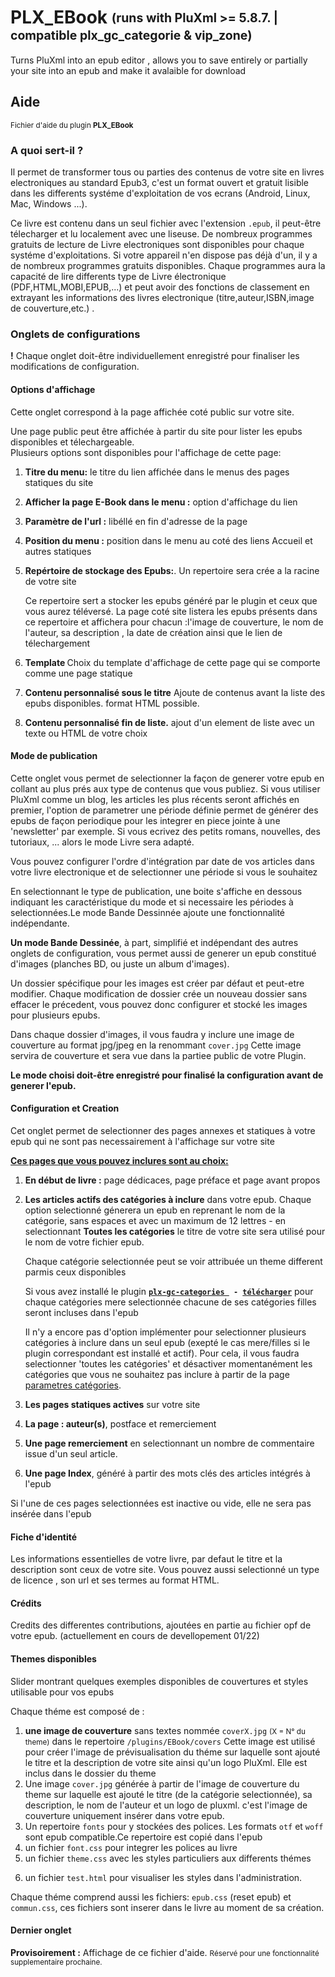 # PLX_EBook  <sub><sup>(runs with PluXml >= 5.8.7. | compatible plx_gc_categorie & vip_zone)</sup><sub>
Turns PluXml into an epub editor , allows you to save entirely or partially your site into an epub and make it avalaible for download


<div id="help">
<h2>Aide</h2>
<p><small>Fichier d'aide du plugin <b>PLX_EBook</b></small></p>
<div id="intro">
<h3>A quoi sert-il ?</h3>
<p>Il permet de transformer tous ou parties des contenus de votre site en livres electroniques au standard Epub3, c'est un format ouvert et gratuit lisible dans les differents systéme d'exploitation de vos ecrans (Android, Linux, Mac, Windows ...).</p>
<p>Ce livre est contenu dans un seul fichier avec l'extension <code>.epub</code>, il peut-être télecharger et lu localement avec une liseuse. De nombreux programmes gratuits de lecture de Livre electroniques sont disponibles pour chaque systéme d'exploitations. Si votre appareil n'en dispose pas déjà d'un, il y a de nombreux programmes gratuits disponibles. Chaque programmes aura la capacité de lire differents type de Livre électronique (PDF,HTML,MOBI,EPUB,...) et peut avoir des fonctions de classement en extrayant les informations des livres electronique (titre,auteur,ISBN,image de couverture,etc.) . </p>
</div>
<h3>Onglets de configurations</h3>
<p><b>!</b> Chaque onglet doit-être individuellement enregistré pour finaliser les modifications de configuration.</p>
<h4>Options d'affichage</h4>
<p>Cette onglet correspond à la page affichée coté public sur votre site.</p>
<p>Une page public peut être affichée à partir du site pour lister les epubs disponibles et télechargeable.<br>Plusieurs options sont disponibles pour l'affichage de cette page:</p>
<ol>
<li><p><b>Titre du menu:</b> le titre du lien affichée dans le menus des pages statiques du site</p></li>
<li><p><b>Afficher la page E-Book dans le menu :</b> option d'affichage du lien</p></li>
<li><p><b>Paramètre de l'url :</b> libéllé en fin d'adresse de la page </p></li>
<li><p><b>Position du menu :</b> position dans le menu au coté des liens Accueil et autres statiques</p> </li>
<li><p><b>Repértoire de stockage des Epubs:</b>. Un repertoire sera crée a la racine de votre site</p>
<p>Ce repertoire sert a stocker les epubs généré par le plugin et ceux que vous aurez téléversé. La page coté site listera les epubs présents dans ce repertoire et affichera pour chacun :l'image de couverture, le nom de l'auteur, sa description , la date de création ainsi que le lien de télechargement </p>
</li>
<li><p><b>Template </b> Choix du template d'affichage de cette page qui se comporte comme une page statique</p></li>
<li><p><b>Contenu personnalisé sous le titre</b> Ajoute de contenus avant la liste des epubs disponibles. format HTML possible.</p></li>
<li><p><b>Contenu personnalisé fin de liste.</b> ajout d'un element de liste avec un texte ou HTML de votre choix</p></li>
</ol>

<h4>Mode de publication</h4>
<p>Cette onglet vous permet de selectionner la façon de generer votre epub en collant au plus prés aux type de contenus que vous publiez. Si vous utiliser PluXml comme un blog, les articles les plus récents seront affichés en premier,  l'option de parametrer une période définie permet de générer des epubs de façon periodique pour les integrer en piece jointe à une 'newsletter' par exemple. Si vous ecrivez des petits romans, nouvelles, des tutoriaux, ... alors le mode Livre sera adapté.</p>
<p>Vous pouvez configurer l'ordre d'intégration par date de vos articles dans votre livre electronique et de selectionner une période si vous le souhaitez</p>
<p>En selectionnant le type de publication, une boite s'affiche en dessous indiquant les caractéristique du mode et si necessaire les périodes à selectionnées.Le mode Bande Dessinnée ajoute une fonctionnalité indépendante.</p>
<p><b>Un mode Bande Dessinée</b>, à part, simplifié et indépendant des autres onglets de configuration, vous permet aussi de generer un epub constitué d'images (planches BD, ou juste un album d'images).</p><p> Un dossier spécifique pour les images est créer par défaut et peut-etre modifier. Chaque modification de dossier crée un nouveau dossier sans effacer le précedent, vous pouvez donc configurer et stocké les images pour plusieurs epubs.</p><p> Dans chaque dossier d'images, il vous faudra y inclure une image de couverture au format jpg/jpeg en la renommant <code>cover.jpg</code> Cette image servira de couverture et sera vue dans la partiee public de votre Plugin.</p>
<p><b>Le mode choisi doit-être enregistré pour finalisé la configuration avant de generer l'epub.</b></p>

<h4>Configuration et Creation </h4>
<p>Cet onglet permet de selectionner des pages annexes et statiques à votre epub qui ne sont pas necessairement à l'affichage sur votre site</p>
<p><b><u>Ces pages que vous pouvez inclures sont au choix:</u></b></p>
<ol><li><p><b> En début de livre :</b> page dédicaces, page préface et page avant propos</p></li> 
<li><p><b>Les articles actifs des catégories à inclure</b> dans votre epub. Chaque option selectionné génerera un epub en reprenant le nom de la catégorie, sans espaces et avec un maximum de 12 lettres - en selectionnant <b>Toutes les catégories</b> le titre de votre site sera utilisé pour le nom de votre fichier epub.</p>
<p>Chaque catégorie selectionnée peut se voir attribuée un theme different parmis ceux disponibles</p>
<p>Si vous avez installé le plugin <code><b><a href="https://github.com/gcyrillus/plx-gc-categories">plx-gc-categories </a> - <a href="https://github.com/gcyrillus/plx-gc-categories/archive/refs/heads/master.zip">télécharger</a></b></code> pour chaque catégories mere selectionnée chacune de ses catégories filles seront incluses dans l'epub</p>
<p>Il n'y a encore pas d'option implémenter pour selectionner plusieurs catégories à inclure dans un seul epub (exepté le cas mere/filles si le plugin correspondant est installé et actif). Pour cela, il vous faudra selectionner 'toutes les catégories' et désactiver momentanément les catégories que vous ne souhaitez pas inclure à partir de la page <a href="categories.php" target="_blank">parametres catégories</a>.</p></li>
<li><p><b>Les pages statiques actives</b> sur votre site</p></li>
<li><p><b>La page : auteur(s)</b>, postface et remerciement</p></li>
<li><p><b>Une page remerciement</b> en selectionnant un nombre de commentaire issue d'un seul article.</p> </li>
<li><p><b>Une page Index</b>, généré à partir des mots clés des articles intégrés à l'epub</p></li>
</ol>
<p>Si l'une de ces pages selectionnées est inactive ou vide, elle ne sera pas insérée dans l'epub</p>

<h4>Fiche d'identité</h4>
<p>Les informations essentielles de votre livre, par defaut le titre et la description sont ceux de votre site. Vous pouvez aussi selectionné un type de licence , son url et ses termes au format HTML.</p>

<h4>Crédits</h4>
<p>Credits des differentes contributions, ajoutées en partie au fichier opf de votre epub. (actuellement en cours de devellopement 01/22)</p>

<h4>Themes disponibles</h4>
<p>Slider montrant quelques exemples disponibles de couvertures et styles utilisable pour vos epubs</p>
<p>Chaque théme est composé de :</p>
<ol>
<li><b>une image de couverture</b> sans textes nommée <code>coverX.jpg</code> <small>(X = N° du theme)</small> dans le repertoire <code>/plugins/EBook/covers</code> Cette image est utilisé pour créer l'image de prévisualisation du théme sur laquelle sont ajouté le titre et la description de votre site ainsi qu'un logo PluXml. Elle est inclus dans le dossier du theme</li>
<li>Une image <code>cover.jpg</code> générée à partir de l'image de couverture du theme sur laquelle est ajouté le titre (de la catégorie selectionnée), sa description, le nom de l'auteur et un logo de pluxml. c'est l'image de couverture uniquement insérer dans votre epub.</li>
<li>Un repertoire <code>fonts</code> pour y stockées des polices. Les formats <code>otf</code> et <code>woff</code> sont epub compatible.Ce repertoire est copié dans l'epub</li>
<li>un fichier <code>font.css</code> pour integrer les polices au livre</li>
<li>un fichier <code>theme.css</code> avec les styles particuliers aux differents thémes</p>
<li>un fichier <code>test.html</code> pour visualiser les styles dans l'administration.</li>
</ol>
<p>Chaque théme comprend aussi les fichiers: <code>epub.css</code> (reset epub) et <code>commun.css</code>, ces fichiers sont inserer dans le livre au moment de sa création.</p>
<h4>Dernier onglet</h4>
<p><b>Provisoirement :</b> Affichage de ce fichier d'aide. <small>Réservé pour une fonctionnalité supplementaire prochaine.</small></p>


</div>
